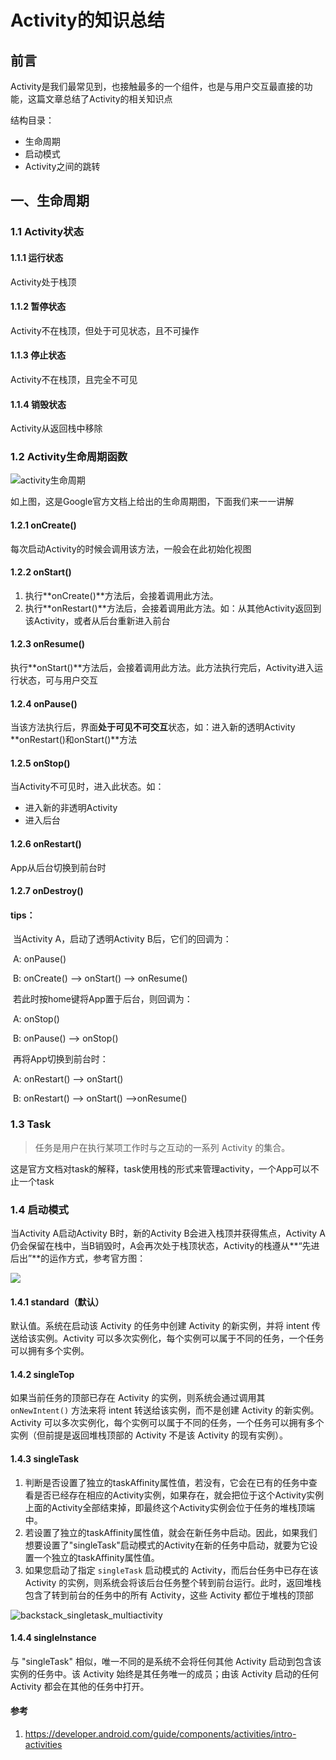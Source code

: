 # Activity的知识总结

## 前言

Activity是我们最常见到，也接触最多的一个组件，也是与用户交互最直接的功能，这篇文章总结了Activity的相关知识点

结构目录：

- 生命周期
- 启动模式
- Activity之间的跳转



## 一、生命周期

### 1.1	Activity状态

#### 1.1.1	运行状态

Activity处于栈顶

#### 1.1.2	暂停状态

Activity不在栈顶，但处于可见状态，且不可操作

#### 1.1.3	停止状态

Activity不在栈顶，且完全不可见

#### 1.1.4	销毁状态

Activity从返回栈中移除

### 1.2	Activity生命周期函数

![activity生命周期](https://tva1.sinaimg.cn/large/007S8ZIlgy1ge3uy5or3rj30e90ifwfj.jpg)

如上图，这是Google官方文档上给出的生命周期图，下面我们来一一讲解

#### 1.2.1	onCreate()

每次启动Activity的时候会调用该方法，一般会在此初始化视图

#### 1.2.2	onStart()

1. 执行**onCreate()**方法后，会接着调用此方法。
2. 执行**onRestart()**方法后，会接着调用此方法。如：从其他Activity返回到该Activity，或者从后台重新进入前台

#### 1.2.3	onResume()

执行**onStart()**方法后，会接着调用此方法。此方法执行完后，Activity进入运行状态，可与用户交互

#### 1.2.4	onPause()

当该方法执行后，界面**处于可见不可交互**状态，如：进入新的透明Activity  
**onRestart()和onStart()**方法

#### 1.2.5	onStop()

当Activity不可见时，进入此状态。如：

- 进入新的非透明Activity
- 进入后台

#### 1.2.6	onRestart()

App从后台切换到前台时

#### 1.2.7	onDestroy()

#### **tips：**

​	当Activity A，启动了透明Activity B后，它们的回调为：

​	A:	onPause()

​	B:	onCreate() -->	onStart()	-->	onResume()

​	若此时按home键将App置于后台，则回调为：

​	A:	onStop()

​	B:	onPause() -->	onStop()

​	再将App切换到前台时：

​	A:	onRestart()	-->	onStart()

​	B:	onRestart()	-->	onStart()	-->onResume()



### 1.3	Task

> 任务是用户在执行某项工作时与之互动的一系列 Activity 的集合。

这是官方文档对task的解释，task使用栈的形式来管理activity，一个App可以不止一个task

### 1.4	启动模式

当Activity A启动Activity B时，新的Activity B会进入栈顶并获得焦点，Activity A仍会保留在栈中，当B销毁时，A会再次处于栈顶状态，Activity的栈遵从**“先进后出”**的运作方式，参考官方图：

![](https://tva1.sinaimg.cn/large/007S8ZIlgy1ge43ljj48lj30h505f0t2.jpg)



#### 1.4.1	standard（默认）

默认值。系统在启动该 Activity 的任务中创建 Activity 的新实例，并将 intent 传送给该实例。Activity 可以多次实例化，每个实例可以属于不同的任务，一个任务可以拥有多个实例。

#### 1.4.2	singleTop

如果当前任务的顶部已存在 Activity 的实例，则系统会通过调用其 `onNewIntent()` 方法来将 intent 转送给该实例，而不是创建 Activity 的新实例。Activity 可以多次实例化，每个实例可以属于不同的任务，一个任务可以拥有多个实例（但前提是返回堆栈顶部的 Activity 不是该 Activity 的现有实例）。

#### 1.4.3	singleTask

1. 判断是否设置了独立的taskAffinity属性值，若没有，它会在已有的任务中查看是否已经存在相应的Activity实例，如果存在，就会把位于这个Activity实例上面的Activity全部结束掉，即最终这个Activity实例会位于任务的堆栈顶端中。
2. 若设置了独立的taskAffinity属性值，就会在新任务中启动。因此，如果我们想要设置了"singleTask"启动模式的Activity在新的任务中启动，就要为它设置一个独立的taskAffinity属性值。
3. 如果您启动了指定 `singleTask` 启动模式的 Activity，而后台任务中已存在该 Activity 的实例，则系统会将该后台任务整个转到前台运行。此时，返回堆栈包含了转到前台的任务中的所有 Activity，这些 Activity 都位于堆栈的顶部

![backstack_singletask_multiactivity](https://tva1.sinaimg.cn/large/007S8ZIlgy1ge84jg9v18j30fa08l0tc.jpg)

#### 1.4.4	singleInstance

与 "singleTask" 相似，唯一不同的是系统不会将任何其他 Activity 启动到包含该实例的任务中。该 Activity 始终是其任务唯一的成员；由该 Activity 启动的任何 Activity 都会在其他的任务中打开。



#### 参考

1. https://developer.android.com/guide/components/activities/intro-activities



